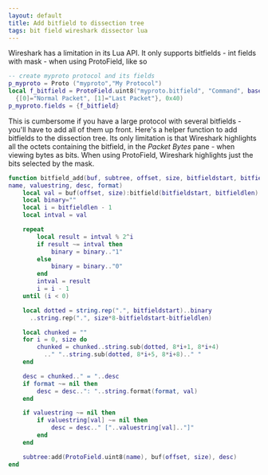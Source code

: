 ```yaml
---
layout: default
title: Add bitfield to dissection tree
tags: bit field wireshark dissector lua
---
```


Wireshark has a limitation in its Lua API. It only supports bitfields - int fields with mask - when using ProtoField, like so

```lua
-- create myproto protocol and its fields
p_myproto = Proto ("myproto","My Protocol")
local f_bitfield = ProtoField.uint8("myproto.bitfield", "Command", base.HEX,
  {[0]="Normal Packet", [1]="Last Packet"}, 0x40)
p_myproto.fields = {f_bitfield}
```

This is cumbersome if you have a large protocol with several bitfields - you'll have to add all of them up front. Here's a helper function to add bitfields to the dissection tree. Its only limitation is that Wireshark highlights all the octets containing the bitfield, in the _Packet Bytes_ pane - when viewing bytes as bits. When using ProtoField, Wireshark highlights just the bits selected by the mask.

```lua
function bitfield_add(buf, subtree, offset, size, bitfieldstart, bitfieldlen,
name, valuestring, desc, format)
    local val = buf(offset, size):bitfield(bitfieldstart, bitfieldlen)
    local binary=""
    local i = bitfieldlen - 1
    local intval = val

    repeat
        local result = intval % 2^i
        if result ~= intval then
            binary = binary.."1"
        else
            binary = binary.."0"
        end
        intval = result
        i = i - 1
    until (i < 0)

    local dotted = string.rep(".", bitfieldstart)..binary
      ..string.rep(".", size*8-bitfieldstart-bitfieldlen)

    local chunked = ""
    for i = 0, size do
        chunked = chunked..string.sub(dotted, 8*i+1, 8*i+4)
          .." "..string.sub(dotted, 8*i+5, 8*i+8).." "
    end

    desc = chunked.." = "..desc
    if format ~= nil then
        desc = desc..": "..string.format(format, val)
    end

    if valuestring ~= nil then
        if valuestring[val] ~= nil then
            desc = desc.." ["..valuestring[val].."]"
        end
    end

    subtree:add(ProtoField.uint8(name), buf(offset, size), desc)
end
```
